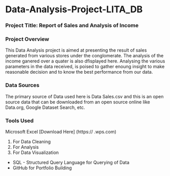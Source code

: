 # Data-Analysis-Project-LITA_DB

 ### Project Title:  Report of Sales and Analysis of Income
 
### Project Overview
This Data Analysis project is aimed at presenting the result of sales generated from various stores under the conglomerate. The analysis of the income ganered over a quater is also dfisplayed here. Analysing the various parameters in the data received, is poised  to gather enoung insight to make reasonable decision and to know the best performance from our data.

### Data Sources
The primary source of Data used here is Data Sales.csv and this is an open source data that can be downloaded from an open source online like Data.org, Google Dataset Search, etc.

### Tools Used
Microsoft Excel [Download Here] (https:// .wps.com)
  1. For Data Cleaning
  2. For Analysis 
  3. For Data Visualization
- SQL - Structured Query Language for Querying of Data
- GitHub for Portfolio Building
